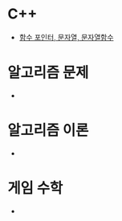 # C++
- [함수 포인터, 문자열, 문자열함수](https://github.com/uniye/Jusin/tree/main/23/08)

# 알고리즘 문제
- []()

# 알고리즘 이론
- []()

# 게임 수학
- []()
